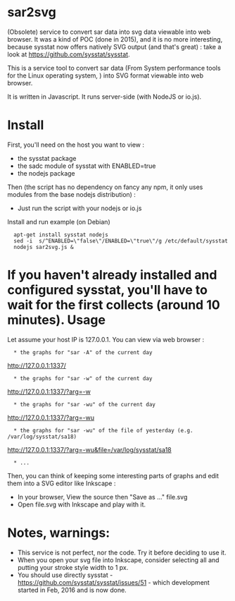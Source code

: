 # sar2svg
(Obsolete) service to convert sar data into svg data viewable into web browser.
It was a kind of POC (done in 2015), and it is no more interesting, because sysstat now offers natively SVG output (and that's great) : take a look at https://github.com/sysstat/sysstat.


This is a service tool to convert sar data (From System performance tools for the Linux operating system, ) into SVG format viewable into web browser.

It is written in Javascript. It runs server-side (with NodeJS or io.js).

Install
==========================
First, you'll need on the host you want to view :
  * the sysstat package
  * the sadc module of sysstat with ENABLED=true
  * the nodejs package

Then (the script has no dependency on fancy any npm, it only uses modules from the base nodejs distribution) :
  * Just run the script with your nodejs or io.js

Install and run example (on Debian)
```
  apt-get install sysstat nodejs
  sed -i  s/^ENABLED=\"false\"/ENABLED=\"true\"/g /etc/default/sysstat
  nodejs sar2svg.js &
``` 
If you haven't already installed and configured sysstat, you'll have to wait for the first collects (around 10 minutes).
Usage
=============================
Let assume your host IP is 127.0.0.1.
You can view via web browser : 
```
  * the graphs for "sar -A" of the current day 
``` 
http://127.0.0.1:1337/

```
  * the graphs for "sar -w" of the current day
```
  http://127.0.0.1:1337/?arg=-w
  
```
  * the graphs for "sar -wu" of the current day 
```  
  http://127.0.0.1:1337/?arg=-wu

```
  * the graphs for "sar -wu" of the file of yesterday (e.g. /var/log/sysstat/sa18) 
```
  http://127.0.0.1:1337/?arg=-wu&file=/var/log/sysstat/sa18

```
  * ...
```
Then, you can think of keeping some interesting parts of graphs and edit them into a SVG editor like Inkscape :
  * In your browser, View the source then "Save as ..." file.svg
  * Open file.svg with Inkscape and play with it.

Notes, warnings:
==========================
  * This service is not perfect, nor the code. Try it before deciding to use it.
  * When you open your svg file into Inkscape, consider selecting all and putting your stroke style width to 1 px.
  * You should use directly sysstat - https://github.com/sysstat/sysstat/issues/51 - which development started in Feb, 2016 and is now done.

